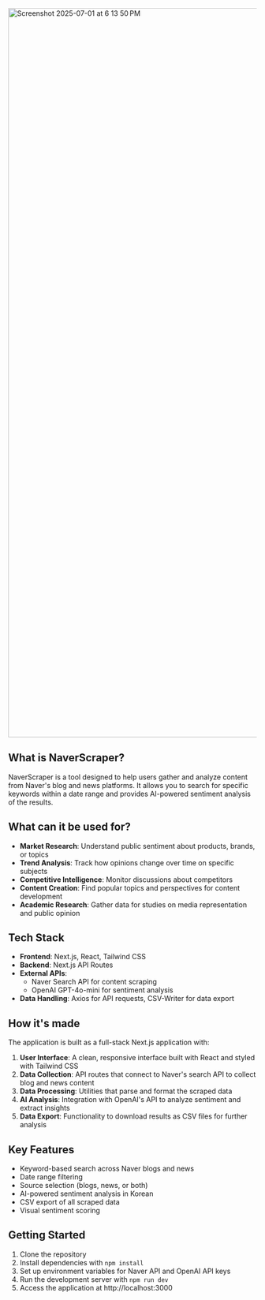<img width="1479" alt="Screenshot 2025-07-01 at 6 13 50 PM" src="https://github.com/user-attachments/assets/84914c74-2174-4ea1-ac32-6d7939db0812" />

## What is NaverScraper?

NaverScraper is a tool designed to help users gather and analyze content from Naver's blog and news platforms. It allows you to search for specific keywords within a date range and provides AI-powered sentiment analysis of the results.

## What can it be used for?


- **Market Research**: Understand public sentiment about products, brands, or topics
- **Trend Analysis**: Track how opinions change over time on specific subjects
- **Competitive Intelligence**: Monitor discussions about competitors
- **Content Creation**: Find popular topics and perspectives for content development
- **Academic Research**: Gather data for studies on media representation and public opinion

## Tech Stack

- **Frontend**: Next.js, React, Tailwind CSS
- **Backend**: Next.js API Routes
- **External APIs**: 
  - Naver Search API for content scraping
  - OpenAI GPT-4o-mini for sentiment analysis
- **Data Handling**: Axios for API requests, CSV-Writer for data export

## How it's made

The application is built as a full-stack Next.js application with:

1. **User Interface**: A clean, responsive interface built with React and styled with Tailwind CSS
2. **Data Collection**: API routes that connect to Naver's search API to collect blog and news content
3. **Data Processing**: Utilities that parse and format the scraped data
4. **AI Analysis**: Integration with OpenAI's API to analyze sentiment and extract insights
5. **Data Export**: Functionality to download results as CSV files for further analysis

## Key Features

- Keyword-based search across Naver blogs and news
- Date range filtering
- Source selection (blogs, news, or both)
- AI-powered sentiment analysis in Korean
- CSV export of all scraped data
- Visual sentiment scoring

## Getting Started

1. Clone the repository
2. Install dependencies with `npm install`
3. Set up environment variables for Naver API and OpenAI API keys
4. Run the development server with `npm run dev`
5. Access the application at http://localhost:3000
